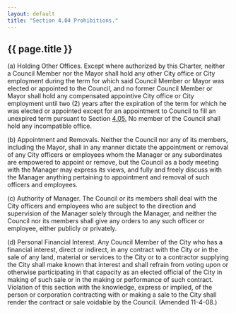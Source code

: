```yaml
---
layout: default 
title: "Section 4.04 Prohibitions."
---
```


{{ page.title }}
----------------

​(a) Holding Other Offices. Except where authorized by this Charter,
neither a Council Member nor the Mayor shall hold any other City office
or City employment during the term for which said Council Member or
Mayor was elected or appointed to the Council, and no former Council
Member or Mayor shall hold any compensated appointive City office or
City employment until two (2) years after the expiration of the term for
which he was elected or appointed except for an appointment to Council
to fill an unexpired term pursuant to Section [4.05.](1353af4e.html) No
member of the Council shall hold any incompatible office.

​(b) Appointment and Removals. Neither the Council nor any of its
members, including the Mayor, shall in any manner dictate the
appointment or removal of any City officers or employees whom the
Manager or any subordinates are empowered to appoint or remove, but the
Council as a body meeting with the Manager may express its views, and
fully and freely discuss with the Manager anything pertaining to
appointment and removal of such officers and employees.

​(c) Authority of Manager. The Council or its members shall deal with
the City officers and employees who are subject to the direction and
supervision of the Manager solely through the Manager, and neither the
Council nor its members shall give any orders to any such officer or
employee, either publicly or privately.

​(d) Personal Financial Interest. Any Council Member of the City who has
a financial interest, direct or indirect, in any contract with the City
or in the sale of any land, material or services to the City or to a
contractor supplying the City shall make known that interest and shall
refrain from voting upon or otherwise participating in that capacity as
an elected official of the City in making of such sale or in the making
or performance of such contract. Violation of this section with the
knowledge, express or implied, of the person or corporation contracting
with or making a sale to the City shall render the contract or sale
voidable by the Council. (Amended 11-4-08.)
